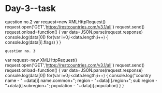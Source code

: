 # Day-3--task
question no.2
var request=new XMLHttpRequest()
    request.open('GET','https://restcountries.com/v3.1/all')
    request.send()
    request.onload=function()
    {
        var data=JSON.parse(request.response)
        console.log(data[0])
        for(var i=0;i<data.length;i++)
        {
console.log(data[i].flags)
        }
    }


    question no. 3
    
 var request=new XMLHttpRequest()
    request.open('GET','https://restcountries.com/v3.1/all')
    request.send()
    request.onload=function()
    {
        var data=JSON.parse(request.response)
        console.log(data[0])
        for(var i=0;i<data.length;i++)
        {
console.log("country name - " +data[i].name.common+"; region - "+data[i].region+"; sub region - "+data[i].subregion+"; population - "+data[i].population)
        }
        }
